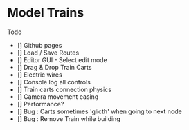 # Model Trains

Todo

-   [] Github pages
-   [] Load / Save Routes
-   [] Editor GUI - Select edit mode
-   [] Drag & Drop Train Carts
-   [] Electric wires
-   [] Console log all controls
-   [] Train carts connection physics
-   [] Camera movement easing
-   [] Performance?
-   [] Bug : Carts sometimes 'glicth' when going to next node
-   [] Bug : Remove Train while building

